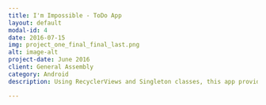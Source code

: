 ```yaml
---
title: I'm Impossible - ToDo App
layout: default
modal-id: 4
date: 2016-07-15
img: project_one_final_final_last.png
alt: image-alt
project-date: June 2016
client: General Assembly
category: Android
description: Using RecyclerViews and Singleton classes, this app provides an intuitive and seamless way for users to track items, tasks and challenges. Each activity displays the data in a custom RecyclerView. Data can be added, editted or deleted from the Singleton class. This was my first project in General Assembly's Android Development Immersive Bootcamp.

---
```

